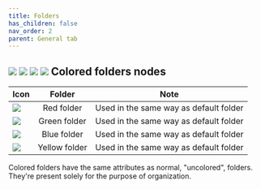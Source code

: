 ```yaml
---
title: Folders
has_children: false
nav_order: 2
parent: General tab
---
```


## ![](https://raw.githubusercontent.com/zinoLath/LuaSTG-Editor-Sharp-X/main/LuaSTGEditorSharp.Core/images/16x16/folderred.png) ![](https://raw.githubusercontent.com/zinoLath/LuaSTG-Editor-Sharp-X/main/LuaSTGEditorSharp.Core/images/16x16/foldergreen.png) ![](https://raw.githubusercontent.com/zinoLath/LuaSTG-Editor-Sharp-X/main/LuaSTGEditorSharp.Core/images/16x16/folderblue.png) ![](https://raw.githubusercontent.com/zinoLath/LuaSTG-Editor-Sharp-X/main/LuaSTGEditorSharp.Core/images/16x16/folderyellow.png) Colored folders nodes

| Icon | Folder | Note |
| - | :-: | - |
| <img src="https://raw.githubusercontent.com/RyannThi/LuaSTG-Editor-Sharp-X/main/LuaSTGEditorSharp.Core/images/folderred.png"> | Red folder | Used in the same way as default folder |
| <img src="https://raw.githubusercontent.com/RyannThi/LuaSTG-Editor-Sharp-X/main/LuaSTGEditorSharp.Core/images/foldergreen.png"> | Green folder | Used in the same way as default folder |
| <img src="https://raw.githubusercontent.com/RyannThi/LuaSTG-Editor-Sharp-X/main/LuaSTGEditorSharp.Core/images/folderblue.png"> | Blue folder | Used in the same way as default folder |
| <img src="https://raw.githubusercontent.com/RyannThi/LuaSTG-Editor-Sharp-X/main/LuaSTGEditorSharp.Core/images/folderyellow.png"> | Yellow folder | Used in the same way as default folder |

Colored folders have the same attributes as normal, "uncolored", folders. They're present solely for the purpose of organization.

